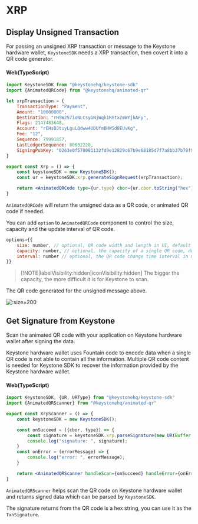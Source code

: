 # XRP

## Display Unsigned Transaction

For passing an unsigned XRP transaction or message to the Keystone hardware wallet,
`KeystoneSDK` needs a XRP transaction, then covert it into a QR code generator.

<!-- tabs:start -->

#### **<span class="typescript">Web(TypeScript)</span>**

```jsx
import KeystoneSDK from "@keystonehq/keystone-sdk"
import {AnimatedQRCode} from "@keystonehq/animated-qr"

let xrpTransaction = {
    TransactionType: "Payment",
    Amount: "10000000",
    Destination: "rHSW257ioNLCsyGNjWqk1RetxZmWYjkAFy",
    Flags: 2147483648,
    Account: "rEHsDJtuyLguLQdww4UDUfmBHWSd8EUvKg",
    Fee: "12",
    Sequence: 79991857,
    LastLedgerSequence: 80032220,
    SigningPubKey: "0263e0f578081132fd9e12829c67b9e68185d7f7a8bb37b78f98e976c3d9d163e6"
}

export const Xrp = () => {
    const keystoneSDK = new KeystoneSDK();
    const ur = keystoneSDK.xrp.generateSignRequest(xrpTransaction);

    return <AnimatedQRCode type={ur.type} cbor={ur.cbor.toString("hex")}/>
}
```

`AnimatedQRCode` will return the unsigned data as a QR code, or animated QR code if needed.

You can add `option` to `AnimatedQRCode` component to control the size, capacity and the update interval of QR code.
```jsx
options={{
    size: number, // optional, QR code width and length in UI, default 180px
    capacity: number, // optional, the capacity of a single QR code, default 400 bytes per image
    interval: number // optional, the QR code change time interval in mill seconds for animated QR code, default 100ms
}}
```
> [!NOTE|labelVisibility:hidden|iconVisibility:hidden]
> The bigger the capacity, the more difficult it is for Keystone to scan.

<!-- tabs:end -->

The QR code generated for the unsigned message above.

![](/_media/sign-xrp-tx.png ':size=200')

## Get Signature from Keystone

Scan the animated QR code with your application on Keystone hardware wallet after signing the data.

Keystone hardware wallet uses Fountain code to encode data when a single QR code is not able to contain all the information.
Multiple QR code content is needed for Keystone SDK to recover the information provided by the Keystone hardware wallet.


<!-- tabs:start -->

#### **<span class="typescript">Web(TypeScript)</span>**

```jsx
import KeystoneSDK, {UR, URType} from "@keystonehq/keystone-sdk"
import {AnimatedQRScanner} from "@keystonehq/animated-qr"

export const XrpScanner = () => {
    const keystoneSDK = new KeystoneSDK();

    const onSucceed = ({cbor, type}) => {
        const signature = keystoneSDK.xrp.parseSignature(new UR(Buffer.from(cbor, "hex"), type))
        console.log("signature: ", signature);
    }
    const onError = (errorMessage) => {
        console.log("error: ", errorMessage);
    }

    return <AnimatedQRScanner handleScan={onSucceed} handleError={onError} urTypes={[URType.XrpAccount]} />
}
```

`AnimatedQRScanner` helps scan the QR code on Keystone hardware wallet and returns signed data which can be parsed by `KeystoneSDK`.

<!-- tabs:end -->

The signature returns from the QR code is a hex string, you can use it as the `TxnSignature`.

